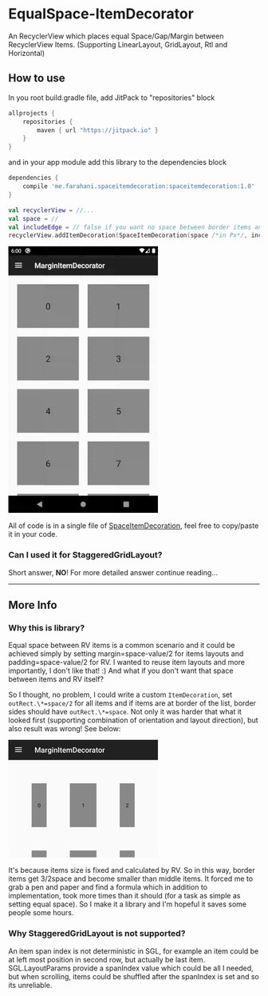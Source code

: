 # EqualSpace-ItemDecorator
An RecyclerView which places equal Space/Gap/Margin between RecyclerView Items. (Supporting LinearLayout, GridLayout, Rtl and Horizontal)

How to use
-----
In you root build.gradle file, add JitPack to "repositories" block
```groovy
allprojects {
    repositories {
        maven { url "https://jitpack.io" }
    }
}
```
and in your app module add this library to the dependencies block
```groovy
dependencies {
    compile 'me.farahani.spaceitemdecoration:spaceitemdecoration:1.0'
}    
```

```kotlin
val recyclerView = //...
val space = //
val includeEdge = // false if you want no space between border items and recyclerView
recyclerView.addItemDecoration(SpaceItemDecoration(space /*in Px*/, includeEdge))
```

![Demo](graphics/SpaceItemDecoration_300x533.gif)

All of code is in a single file of 
[SpaceItemDecoration](spaceitemdecoration/src/main/java/me/farahani/spaceitemdecoration/SpaceItemDecoration.kt), 
feel free to copy/paste it in your code.

### Can I used it for StaggeredGridLayout?
Short answer, **NO**! For more detailed answer continue reading...

---

## More Info
### Why this is library?
Equal space between RV items is a common scenario and it could be achieved simply by setting
margin=space-value/2 for items layouts and padding=space-value/2 for RV. I wanted to reuse item
layouts and more importantly, I don't like that! :)
And what if you don't want that space between items and RV itself?

So I thought, no problem, I could write a custom `ItemDecoration`, set `outRect.\*=space/2` for
all items and if items are at border of the list, border sides should have `outRect.\*=space`.
Not only it was harder that what it looked first (supporting combination of orientation and layout direction),
but also result was wrong! See below:

![Wrong Items Size](graphics/wrong_item_size.png)

It's because items size is fixed and calculated by RV. So in this way, border items get 3/2space
and become smaller than middle items. It forced me to grab a pen and paper and find a formula
which in addition to implementation, took more times than it should  (for a task as simple as setting equal space).
So I make it a library and I'm hopeful it saves some people some hours.

### Why StaggeredGridLayout is not supported?
An item span index is not deterministic in SGL, for example an item could be at left most position
in second row, but actually be last item. SGL.LayoutParams provide a spanIndex value which could
be all I needed, but when scrolling, items could be shuffled after the spanIndex is set and so its unreliable.